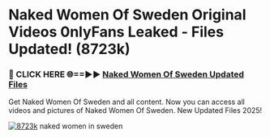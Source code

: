 # Naked Women Of Sweden Original Videos 0nlyFans Leaked - Files Updated! (8723k)

<h3>🔴 CLICK HERE 🌐==►► <a href="https://tinyurl.com/up5wt9bj" rel="nofollow">Naked Women Of Sweden Updated Files</a></h3>

Get Naked Women Of Sweden and all content. Now you can access all videos and pictures of Naked Women Of Sweden. New Updated Files 2025!

[![8723k](https://i.imgur.com/ABiUzMV.gif)](https://tinyurl.com/up5wt9bj)
naked women in sweden